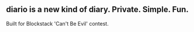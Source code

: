 ## diario is a new kind of diary. Private. Simple. Fun.

Built for Blockstack 'Can't Be Evil' contest.
